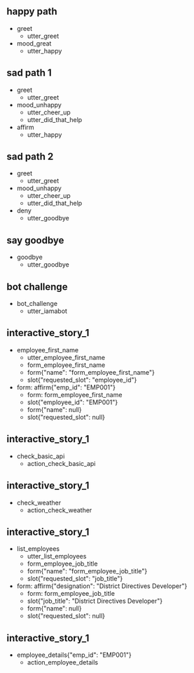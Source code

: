 ## happy path
* greet
  - utter_greet
* mood_great
  - utter_happy

## sad path 1
* greet
  - utter_greet
* mood_unhappy
  - utter_cheer_up
  - utter_did_that_help
* affirm
  - utter_happy

## sad path 2
* greet
  - utter_greet
* mood_unhappy
  - utter_cheer_up
  - utter_did_that_help
* deny
  - utter_goodbye

## say goodbye
* goodbye
  - utter_goodbye

## bot challenge
* bot_challenge
  - utter_iamabot

## interactive_story_1
* employee_first_name
    - utter_employee_first_name
    - form_employee_first_name
    - form{"name": "form_employee_first_name"}
    - slot{"requested_slot": "employee_id"}
* form: affirm{"emp_id": "EMP001"}
    - form: form_employee_first_name
    - slot{"employee_id": "EMP001"}
    - form{"name": null}
    - slot{"requested_slot": null}

## interactive_story_1
* check_basic_api
    - action_check_basic_api

## interactive_story_1
* check_weather
    - action_check_weather

## interactive_story_1
* list_employees
    - utter_list_employees
    - form_employee_job_title
    - form{"name": "form_employee_job_title"}
    - slot{"requested_slot": "job_title"}
* form: affirm{"designation": "District Directives Developer"}
    - form: form_employee_job_title
    - slot{"job_title": "District Directives Developer"}
    - form{"name": null}
    - slot{"requested_slot": null}

## interactive_story_1
* employee_details{"emp_id": "EMP001"}
    - action_employee_details
